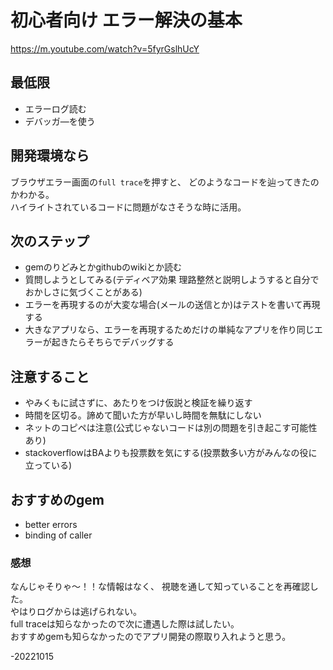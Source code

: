 # 初心者向け エラー解決の基本

https://m.youtube.com/watch?v=5fyrGslhUcY  

## 最低限
* エラーログ読む
* デバッガ―を使う  

## 開発環境なら
ブラウザエラー画面の`full trace`を押すと、
どのようなコードを辿ってきたのかわかる。  
ハイライトされているコードに問題がなさそうな時に活用。  

## 次のステップ
* gemのりどみとかgithubのwikiとか読む
* 質問しようとしてみる(テディベア効果 理路整然と説明しようすると自分でおかしさに気づくことがある)
* エラーを再現するのが大変な場合(メールの送信とか)はテストを書いて再現する
* 大きなアプリなら、エラーを再現するためだけの単純なアプリを作り同じエラーが起きたらそちらでデバッグする  

## 注意すること
* やみくもに試さずに、あたりをつけ仮説と検証を繰り返す
* 時間を区切る。諦めて聞いた方が早いし時間を無駄にしない
* ネットのコピペは注意(公式じゃないコードは別の問題を引き起こす可能性あり)
* stackoverflowはBAよりも投票数を気にする(投票数多い方がみんなの役に立っている)  

## おすすめのgem
* better errors
* binding of caller  

### 感想  
なんじゃそりゃ～！！な情報はなく、
視聴を通して知っていることを再確認した。  
やはりログからは逃げられない。  
full traceは知らなかったので次に遭遇した際は試したい。  
おすすめgemも知らなかったのでアプリ開発の際取り入れようと思う。  

-20221015